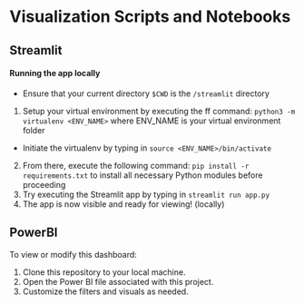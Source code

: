 # Visualization Scripts and Notebooks

## Streamlit

#### Running the app locally

  - Ensure that your current directory `$CWD` is the `/streamlit` directory
1. Setup your virtual environment by executing the ff command: `python3 -m virtualenv <ENV_NAME>` where ENV_NAME is your virtual environment folder
  - Initiate the virtualenv by typing in `source <ENV_NAME>/bin/activate`
2. From there, execute the following command: `pip install -r requirements.txt` to install all necessary Python modules before proceeding
3. Try executing the Streamlit app by typing in `streamlit run app.py`
4. The app is now visible and ready for viewing! (locally)

## PowerBI

To view or modify this dashboard:

1. Clone this repository to your local machine.
2. Open the Power BI file associated with this project.
3. Customize the filters and visuals as needed.
